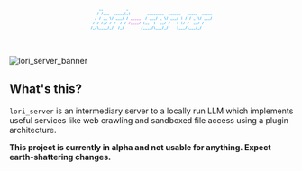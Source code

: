 <?xml version="1.0" encoding="UTF-8" standalone="no"?>
<!DOCTYPE svg PUBLIC "-//W3C//DTD SVG 1.1//EN" "http://www.w3.org/Graphics/SVG/1.1/DTD/svg11.dtd">
<svg width="100%" height="100%" viewBox="0 0 2000 400" version="1.1" xmlns="http://www.w3.org/2000/svg" xmlns:xlink="http://www.w3.org/1999/xlink" xml:space="preserve" xmlns:serif="http://www.serif.com/" style="fill-rule:evenodd;clip-rule:evenodd;stroke-linejoin:round;stroke-miterlimit:2;">
    <rect id="Artboard1" x="0" y="0" width="2000" height="400" style="fill:none;"/>
    <g id="Artboard11" serif:id="Artboard1">
        <g id="ASCII-server-logo" serif:id="ASCII server logo" transform="matrix(1.87805,0,0,1.4533,-5116.46,-322.471)">
            <rect x="3060.71" y="312.6" width="6.165" height="1.758" style="fill:rgb(21,169,255);fill-rule:nonzero;"/>
            <rect x="3068.58" y="312.6" width="6.165" height="1.758" style="fill:rgb(21,169,255);fill-rule:nonzero;"/>
            <rect x="3163" y="312.6" width="6.165" height="1.758" style="fill:rgb(21,169,255);fill-rule:nonzero;"/>
            <path d="M3053.34,337.339L3054.94,337.339L3058.52,323.211L3058.52,323.047L3056.91,323.047L3053.34,337.175L3053.34,337.339Z" style="fill:rgb(20,169,255);fill-rule:nonzero;"/>
            <path d="M3069.07,337.339L3070.67,337.339L3074.26,323.211L3074.26,323.047L3072.64,323.047L3069.07,337.175L3069.07,337.339Z" style="fill:rgb(20,169,255);fill-rule:nonzero;"/>
            <rect x="3076.45" y="335.598" width="6.165" height="1.758" style="fill:rgb(20,169,255);fill-rule:nonzero;"/>
            <rect x="3084.31" y="335.598" width="6.165" height="1.758" style="fill:rgb(20,169,255);fill-rule:nonzero;"/>
            <rect x="3092.18" y="335.598" width="6.165" height="1.758" style="fill:rgb(20,169,255);fill-rule:nonzero;"/>
            <rect x="3115.79" y="335.598" width="6.165" height="1.758" style="fill:rgb(20,169,255);fill-rule:nonzero;"/>
            <rect x="3123.66" y="335.598" width="6.165" height="1.758" style="fill:rgb(20,169,255);fill-rule:nonzero;"/>
            <rect x="3131.53" y="335.598" width="6.165" height="1.758" style="fill:rgb(20,169,255);fill-rule:nonzero;"/>
            <rect x="3139.39" y="335.598" width="6.165" height="1.758" style="fill:rgb(20,169,255);fill-rule:nonzero;"/>
            <rect x="3147.26" y="335.598" width="6.165" height="1.758" style="fill:rgb(20,169,255);fill-rule:nonzero;"/>
            <path d="M3160,322.604L3158.68,322.604C3157.52,324.263 3156.45,326.891 3156.45,330.292C3156.45,333.577 3157.52,336.32 3158.68,337.979L3160,337.979L3160,337.815C3159.06,336.222 3158.06,333.577 3158.06,330.292C3158.06,327.006 3159.06,324.361 3160,322.768L3160,322.604Z" style="fill:rgb(20,169,255);fill-rule:nonzero;"/>
            <rect x="3163" y="335.598" width="6.165" height="1.758" style="fill:rgb(20,169,255);fill-rule:nonzero;"/>
            <path d="M3173.51,322.604L3172.19,322.604L3172.19,322.768C3173.13,324.361 3174.14,327.006 3174.14,330.292C3174.14,333.577 3173.13,336.222 3172.19,337.815L3172.19,337.979L3173.51,337.979C3174.66,336.32 3175.72,333.577 3175.72,330.292C3175.72,326.891 3174.66,324.263 3173.51,322.604Z" style="fill:rgb(20,169,255);fill-rule:nonzero;"/>
            <rect x="3241.69" y="335.598" width="6.165" height="1.758" style="fill:rgb(20,169,255);fill-rule:nonzero;"/>
            <rect x="3249.56" y="335.598" width="6.165" height="1.758" style="fill:rgb(20,169,255);fill-rule:nonzero;"/>
            <rect x="3257.42" y="335.598" width="6.165" height="1.758" style="fill:rgb(20,169,255);fill-rule:nonzero;"/>
            <rect x="3265.29" y="335.598" width="6.165" height="1.758" style="fill:rgb(20,169,255);fill-rule:nonzero;"/>
            <rect x="3273.16" y="335.598" width="6.165" height="1.758" style="fill:rgb(20,169,255);fill-rule:nonzero;"/>
            <rect x="3281.03" y="335.598" width="6.165" height="1.758" style="fill:rgb(20,169,255);fill-rule:nonzero;"/>
            <rect x="3288.9" y="335.598" width="6.165" height="1.758" style="fill:rgb(20,169,255);fill-rule:nonzero;"/>
            <rect x="3296.77" y="335.598" width="6.165" height="1.758" style="fill:rgb(20,169,255);fill-rule:nonzero;"/>
            <rect x="3320.37" y="335.598" width="6.165" height="1.758" style="fill:rgb(20,169,255);fill-rule:nonzero;"/>
            <rect x="3328.24" y="335.598" width="6.165" height="1.758" style="fill:rgb(20,169,255);fill-rule:nonzero;"/>
            <rect x="3336.11" y="335.598" width="6.165" height="1.758" style="fill:rgb(20,169,255);fill-rule:nonzero;"/>
            <rect x="3343.98" y="335.598" width="6.165" height="1.758" style="fill:rgb(20,169,255);fill-rule:nonzero;"/>
            <rect x="3351.85" y="335.598" width="6.165" height="1.758" style="fill:rgb(20,169,255);fill-rule:nonzero;"/>
            <rect x="3359.72" y="335.598" width="6.165" height="1.758" style="fill:rgb(20,169,255);fill-rule:nonzero;"/>
            <rect x="3391.19" y="335.598" width="6.165" height="1.758" style="fill:rgb(20,169,255);fill-rule:nonzero;"/>
            <rect x="3399.06" y="335.598" width="6.165" height="1.758" style="fill:rgb(20,169,255);fill-rule:nonzero;"/>
            <rect x="3406.93" y="335.598" width="6.165" height="1.758" style="fill:rgb(20,169,255);fill-rule:nonzero;"/>
            <rect x="3414.8" y="335.598" width="6.165" height="1.758" style="fill:rgb(20,169,255);fill-rule:nonzero;"/>
            <rect x="3422.66" y="335.598" width="6.165" height="1.758" style="fill:rgb(20,169,255);fill-rule:nonzero;"/>
            <rect x="3446.27" y="335.598" width="6.165" height="1.758" style="fill:rgb(20,169,255);fill-rule:nonzero;"/>
            <rect x="3454.14" y="335.598" width="6.165" height="1.758" style="fill:rgb(20,169,255);fill-rule:nonzero;"/>
            <rect x="3462.01" y="335.598" width="6.165" height="1.758" style="fill:rgb(20,169,255);fill-rule:nonzero;"/>
            <rect x="3469.88" y="335.598" width="6.165" height="1.758" style="fill:rgb(20,169,255);fill-rule:nonzero;"/>
            <rect x="3477.75" y="335.598" width="6.165" height="1.758" style="fill:rgb(20,169,255);fill-rule:nonzero;"/>
            <path d="M3045.47,360.337L3047.07,360.337L3050.65,346.209L3050.65,346.045L3049.04,346.045L3045.47,360.172L3045.47,360.337Z" style="fill:rgb(20,169,255);fill-rule:nonzero;"/>
            <path d="M3061.2,360.337L3062.81,360.337L3066.39,346.209L3066.39,346.045L3064.78,346.045L3061.2,360.172L3061.2,360.337Z" style="fill:rgb(20,169,255);fill-rule:nonzero;"/>
            <rect x="3076.45" y="358.595" width="6.165" height="1.758" style="fill:rgb(20,169,255);fill-rule:nonzero;"/>
            <rect x="3084.31" y="358.595" width="6.165" height="1.758" style="fill:rgb(20,169,255);fill-rule:nonzero;"/>
            <path d="M3104.12,360.337L3105.72,360.337L3105.72,360.172L3102.15,346.045L3100.53,346.045L3100.53,346.209L3104.12,360.337Z" style="fill:rgb(20,169,255);fill-rule:nonzero;"/>
            <path d="M3108.41,360.337L3110.02,360.337L3113.6,346.209L3113.6,346.045L3111.99,346.045L3108.41,360.172L3108.41,360.337Z" style="fill:rgb(20,169,255);fill-rule:nonzero;"/>
            <rect x="3123.66" y="358.595" width="6.165" height="1.758" style="fill:rgb(20,169,255);fill-rule:nonzero;"/>
            <rect x="3131.53" y="358.595" width="6.165" height="1.758" style="fill:rgb(20,169,255);fill-rule:nonzero;"/>
            <rect x="3139.39" y="358.595" width="6.165" height="1.758" style="fill:rgb(20,169,255);fill-rule:nonzero;"/>
            <path d="M3147.76,360.337L3149.36,360.337L3152.95,346.209L3152.95,346.045L3151.33,346.045L3147.76,360.172L3147.76,360.337Z" style="fill:rgb(20,169,255);fill-rule:nonzero;"/>
            <path d="M3163.5,360.337L3165.1,360.337L3168.68,346.209L3168.68,346.045L3167.07,346.045L3163.5,360.172L3163.5,360.337Z" style="fill:rgb(20,169,255);fill-rule:nonzero;"/>
            <rect x="3178.74" y="358.595" width="6.165" height="1.758" style="fill:rgb(210,80,207);fill-rule:nonzero;"/>
            <rect x="3186.61" y="358.595" width="6.165" height="1.758" style="fill:rgb(210,80,207);fill-rule:nonzero;"/>
            <rect x="3194.47" y="358.595" width="6.165" height="1.758" style="fill:rgb(210,80,207);fill-rule:nonzero;"/>
            <rect x="3202.34" y="358.595" width="6.165" height="1.758" style="fill:rgb(210,80,207);fill-rule:nonzero;"/>
            <rect x="3210.21" y="358.595" width="6.165" height="1.758" style="fill:rgb(210,80,207);fill-rule:nonzero;"/>
            <path d="M3234.31,360.337L3235.91,360.337L3239.5,346.209L3239.5,346.045L3237.89,346.045L3234.31,360.172L3234.31,360.337Z" style="fill:rgb(20,169,255);fill-rule:nonzero;"/>
            <rect x="3249.56" y="358.595" width="6.165" height="1.758" style="fill:rgb(20,169,255);fill-rule:nonzero;"/>
            <rect x="3257.42" y="358.595" width="6.165" height="1.758" style="fill:rgb(20,169,255);fill-rule:nonzero;"/>
            <rect x="3265.29" y="358.595" width="6.165" height="1.758" style="fill:rgb(20,169,255);fill-rule:nonzero;"/>
            <path d="M3273.66,360.337L3275.26,360.337L3278.84,346.209L3278.84,346.045L3277.23,346.045L3273.66,360.172L3273.66,360.337Z" style="fill:rgb(20,169,255);fill-rule:nonzero;"/>
            <rect x="3288.9" y="358.595" width="6.165" height="1.758" style="fill:rgb(20,169,255);fill-rule:nonzero;"/>
            <path d="M3308.7,360.337L3310.31,360.337L3310.31,360.172L3306.73,346.045L3305.12,346.045L3305.12,346.209L3308.7,360.337Z" style="fill:rgb(20,169,255);fill-rule:nonzero;"/>
            <path d="M3313,360.337L3314.6,360.337L3318.19,346.209L3318.19,346.045L3316.57,346.045L3313,360.172L3313,360.337Z" style="fill:rgb(20,169,255);fill-rule:nonzero;"/>
            <rect x="3328.24" y="358.595" width="6.165" height="1.758" style="fill:rgb(20,169,255);fill-rule:nonzero;"/>
            <rect x="3336.11" y="358.595" width="6.165" height="1.758" style="fill:rgb(20,169,255);fill-rule:nonzero;"/>
            <rect x="3343.98" y="358.595" width="6.165" height="1.758" style="fill:rgb(20,169,255);fill-rule:nonzero;"/>
            <path d="M3352.34,360.337L3353.95,360.337L3357.53,346.209L3357.53,346.045L3355.91,346.045L3352.34,360.172L3352.34,360.337Z" style="fill:rgb(20,169,255);fill-rule:nonzero;"/>
            <rect x="3369.94" y="345.667" width="1.475" height="14.752" style="fill:rgb(20,169,255);fill-rule:nonzero;"/>
            <path d="M3383.82,360.337L3385.42,360.337L3389,346.209L3389,346.045L3387.39,346.045L3383.82,360.172L3383.82,360.337Z" style="fill:rgb(20,169,255);fill-rule:nonzero;"/>
            <path d="M3399.56,360.337L3401.16,360.337L3404.74,346.209L3404.74,346.045L3403.13,346.045L3399.56,360.172L3399.56,360.337Z" style="fill:rgb(20,169,255);fill-rule:nonzero;"/>
            <rect x="3414.8" y="358.595" width="6.165" height="1.758" style="fill:rgb(20,169,255);fill-rule:nonzero;"/>
            <path d="M3434.6,360.337L3436.2,360.337L3436.2,360.172L3432.63,346.045L3431.02,346.045L3431.02,346.209L3434.6,360.337Z" style="fill:rgb(20,169,255);fill-rule:nonzero;"/>
            <path d="M3438.9,360.337L3440.5,360.337L3444.09,346.209L3444.09,346.045L3442.47,346.045L3438.9,360.172L3438.9,360.337Z" style="fill:rgb(20,169,255);fill-rule:nonzero;"/>
            <rect x="3454.14" y="358.595" width="6.165" height="1.758" style="fill:rgb(20,169,255);fill-rule:nonzero;"/>
            <rect x="3462.01" y="358.595" width="6.165" height="1.758" style="fill:rgb(20,169,255);fill-rule:nonzero;"/>
            <rect x="3469.88" y="358.595" width="6.165" height="1.758" style="fill:rgb(20,169,255);fill-rule:nonzero;"/>
            <path d="M3478.24,360.337L3479.84,360.337L3483.43,346.209L3483.43,346.045L3481.81,346.045L3478.24,360.172L3478.24,360.337Z" style="fill:rgb(20,169,255);fill-rule:nonzero;"/>
            <path d="M3037.6,383.335L3039.2,383.335L3042.78,369.207L3042.78,369.043L3041.17,369.043L3037.6,383.17L3037.6,383.335Z" style="fill:rgb(20,169,255);fill-rule:nonzero;"/>
            <path d="M3053.34,383.335L3054.94,383.335L3058.52,369.207L3058.52,369.043L3056.91,369.043L3053.34,383.17L3053.34,383.335Z" style="fill:rgb(20,169,255);fill-rule:nonzero;"/>
            <path d="M3069.07,383.335L3070.67,383.335L3074.26,369.207L3074.26,369.043L3072.64,369.043L3069.07,383.17L3069.07,383.335Z" style="fill:rgb(20,169,255);fill-rule:nonzero;"/>
            <rect x="3076.45" y="381.593" width="6.165" height="1.758" style="fill:rgb(20,169,255);fill-rule:nonzero;"/>
            <path d="M3084.81,383.335L3086.41,383.335L3090,369.207L3090,369.043L3088.38,369.043L3084.81,383.17L3084.81,383.335Z" style="fill:rgb(20,169,255);fill-rule:nonzero;"/>
            <path d="M3100.55,383.335L3102.15,383.335L3105.73,369.207L3105.73,369.043L3104.12,369.043L3100.55,383.17L3100.55,383.335Z" style="fill:rgb(20,169,255);fill-rule:nonzero;"/>
            <path d="M3116.28,383.335L3117.89,383.335L3121.47,369.207L3121.47,369.043L3119.86,369.043L3116.28,383.17L3116.28,383.335Z" style="fill:rgb(20,169,255);fill-rule:nonzero;"/>
            <path d="M3139.89,383.335L3141.49,383.335L3145.08,369.207L3145.08,369.043L3143.46,369.043L3139.89,383.17L3139.89,383.335Z" style="fill:rgb(20,169,255);fill-rule:nonzero;"/>
            <path d="M3155.63,383.335L3157.23,383.335L3160.81,369.207L3160.81,369.043L3159.2,369.043L3155.63,383.17L3155.63,383.335Z" style="fill:rgb(20,169,255);fill-rule:nonzero;"/>
            <path d="M3171.36,383.335L3172.97,383.335L3176.55,369.207L3176.55,369.043L3174.94,369.043L3171.36,383.17L3171.36,383.335Z" style="fill:rgb(210,80,207);fill-rule:nonzero;"/>
            <rect x="3178.74" y="381.593" width="6.165" height="1.758" style="fill:rgb(210,80,207);fill-rule:nonzero;"/>
            <rect x="3186.61" y="381.593" width="6.165" height="1.758" style="fill:rgb(210,80,207);fill-rule:nonzero;"/>
            <rect x="3194.47" y="381.593" width="6.165" height="1.758" style="fill:rgb(210,80,207);fill-rule:nonzero;"/>
            <rect x="3202.34" y="381.593" width="6.165" height="1.758" style="fill:rgb(210,80,207);fill-rule:nonzero;"/>
            <path d="M3210.71,383.335L3212.31,383.335L3215.89,369.207L3215.89,369.043L3214.28,369.043L3210.71,383.17L3210.71,383.335Z" style="fill:rgb(210,80,207);fill-rule:nonzero;"/>
            <path d="M3230.82,368.6L3229.5,368.6C3228.34,370.259 3227.27,372.887 3227.27,376.287C3227.27,379.573 3228.34,382.316 3229.5,383.975L3230.82,383.975L3230.82,383.811C3229.88,382.218 3228.87,379.573 3228.87,376.287C3228.87,373.002 3229.88,370.357 3230.82,368.764L3230.82,368.6Z" style="fill:rgb(20,169,255);fill-rule:nonzero;"/>
            <rect x="3233.82" y="381.593" width="6.165" height="1.758" style="fill:rgb(20,169,255);fill-rule:nonzero;"/>
            <rect x="3241.69" y="381.593" width="6.165" height="1.758" style="fill:rgb(20,169,255);fill-rule:nonzero;"/>
            <path d="M3267.94,368.6L3266.61,368.6L3266.61,368.764C3267.56,370.357 3268.56,373.002 3268.56,376.287C3268.56,379.573 3267.56,382.218 3266.61,383.811L3266.61,383.975L3267.94,383.975C3269.08,382.316 3270.15,379.573 3270.15,376.287C3270.15,372.887 3269.08,370.259 3267.94,368.6Z" style="fill:rgb(20,169,255);fill-rule:nonzero;"/>
            <rect x="3288.9" y="381.593" width="6.165" height="1.758" style="fill:rgb(20,169,255);fill-rule:nonzero;"/>
            <rect x="3296.77" y="381.593" width="6.165" height="1.758" style="fill:rgb(20,169,255);fill-rule:nonzero;"/>
            <path d="M3305.13,383.335L3306.73,383.335L3310.32,369.207L3310.32,369.043L3308.7,369.043L3305.13,383.17L3305.13,383.335Z" style="fill:rgb(20,169,255);fill-rule:nonzero;"/>
            <path d="M3320.87,383.335L3322.47,383.335L3326.06,369.207L3326.06,369.043L3324.44,369.043L3320.87,383.17L3320.87,383.335Z" style="fill:rgb(20,169,255);fill-rule:nonzero;"/>
            <rect x="3354.2" y="368.665" width="1.475" height="14.752" style="fill:rgb(20,169,255);fill-rule:nonzero;"/>
            <rect x="3369.94" y="368.665" width="1.475" height="14.752" style="fill:rgb(20,169,255);fill-rule:nonzero;"/>
            <path d="M3375.95,383.335L3377.55,383.335L3381.14,369.207L3381.14,369.043L3379.52,369.043L3375.95,383.17L3375.95,383.335Z" style="fill:rgb(20,169,255);fill-rule:nonzero;"/>
            <path d="M3391.69,383.335L3393.29,383.335L3396.87,369.207L3396.87,369.043L3395.26,369.043L3391.69,383.17L3391.69,383.335Z" style="fill:rgb(20,169,255);fill-rule:nonzero;"/>
            <rect x="3414.8" y="381.593" width="6.165" height="1.758" style="fill:rgb(20,169,255);fill-rule:nonzero;"/>
            <rect x="3422.66" y="381.593" width="6.165" height="1.758" style="fill:rgb(20,169,255);fill-rule:nonzero;"/>
            <path d="M3431.03,383.335L3432.63,383.335L3436.22,369.207L3436.22,369.043L3434.6,369.043L3431.03,383.17L3431.03,383.335Z" style="fill:rgb(20,169,255);fill-rule:nonzero;"/>
            <path d="M3446.77,383.335L3448.37,383.335L3451.95,369.207L3451.95,369.043L3450.34,369.043L3446.77,383.17L3446.77,383.335Z" style="fill:rgb(20,169,255);fill-rule:nonzero;"/>
            <path d="M3029.73,406.333L3031.33,406.333L3034.91,392.205L3034.91,392.041L3033.3,392.041L3029.73,406.168L3029.73,406.333Z" style="fill:rgb(20,169,255);fill-rule:nonzero;"/>
            <rect x="3037.1" y="404.591" width="6.165" height="1.758" style="fill:rgb(20,169,255);fill-rule:nonzero;"/>
            <path d="M3045.47,406.333L3047.07,406.333L3050.65,392.205L3050.65,392.041L3049.04,392.041L3045.47,406.168L3045.47,406.333Z" style="fill:rgb(20,169,255);fill-rule:nonzero;"/>
            <path d="M3056.91,406.333L3058.51,406.333L3058.51,406.168L3054.94,392.041L3053.32,392.041L3053.32,392.205L3056.91,406.333Z" style="fill:rgb(20,169,255);fill-rule:nonzero;"/>
            <rect x="3060.71" y="404.591" width="6.165" height="1.758" style="fill:rgb(20,169,255);fill-rule:nonzero;"/>
            <rect x="3068.58" y="404.591" width="6.165" height="1.758" style="fill:rgb(20,169,255);fill-rule:nonzero;"/>
            <rect x="3076.45" y="404.591" width="6.165" height="1.758" style="fill:rgb(20,169,255);fill-rule:nonzero;"/>
            <rect x="3084.31" y="404.591" width="6.165" height="1.758" style="fill:rgb(20,169,255);fill-rule:nonzero;"/>
            <path d="M3092.68,406.333L3094.28,406.333L3097.86,392.205L3097.86,392.041L3096.25,392.041L3092.68,406.168L3092.68,406.333Z" style="fill:rgb(20,169,255);fill-rule:nonzero;"/>
            <rect x="3100.05" y="404.591" width="6.165" height="1.758" style="fill:rgb(20,169,255);fill-rule:nonzero;"/>
            <path d="M3108.41,406.333L3110.02,406.333L3113.6,392.205L3113.6,392.041L3111.99,392.041L3108.41,406.168L3108.41,406.333Z" style="fill:rgb(20,169,255);fill-rule:nonzero;"/>
            <path d="M3132.02,406.333L3133.62,406.333L3137.21,392.205L3137.21,392.041L3135.59,392.041L3132.02,406.168L3132.02,406.333Z" style="fill:rgb(20,169,255);fill-rule:nonzero;"/>
            <rect x="3139.39" y="404.591" width="6.165" height="1.758" style="fill:rgb(20,169,255);fill-rule:nonzero;"/>
            <path d="M3147.76,406.333L3149.36,406.333L3152.95,392.205L3152.95,392.041L3151.33,392.041L3147.76,406.168L3147.76,406.333Z" style="fill:rgb(20,169,255);fill-rule:nonzero;"/>
            <path d="M3218.58,406.333L3220.18,406.333L3223.76,392.205L3223.76,392.041L3222.15,392.041L3218.58,406.168L3218.58,406.333Z" style="fill:rgb(20,169,255);fill-rule:nonzero;"/>
            <rect x="3225.95" y="404.591" width="6.165" height="1.758" style="fill:rgb(20,169,255);fill-rule:nonzero;"/>
            <rect x="3233.82" y="404.591" width="6.165" height="1.758" style="fill:rgb(20,169,255);fill-rule:nonzero;"/>
            <rect x="3241.69" y="404.591" width="6.165" height="1.758" style="fill:rgb(20,169,255);fill-rule:nonzero;"/>
            <rect x="3249.56" y="404.591" width="6.165" height="1.758" style="fill:rgb(20,169,255);fill-rule:nonzero;"/>
            <path d="M3257.92,406.333L3259.52,406.333L3263.11,392.205L3263.11,392.041L3261.49,392.041L3257.92,406.168L3257.92,406.333Z" style="fill:rgb(20,169,255);fill-rule:nonzero;"/>
            <path d="M3269.36,406.333L3270.96,406.333L3270.96,406.168L3267.39,392.041L3265.78,392.041L3265.78,392.205L3269.36,406.333Z" style="fill:rgb(20,169,255);fill-rule:nonzero;"/>
            <rect x="3273.16" y="404.591" width="6.165" height="1.758" style="fill:rgb(20,169,255);fill-rule:nonzero;"/>
            <rect x="3281.03" y="404.591" width="6.165" height="1.758" style="fill:rgb(20,169,255);fill-rule:nonzero;"/>
            <rect x="3288.9" y="404.591" width="6.165" height="1.758" style="fill:rgb(20,169,255);fill-rule:nonzero;"/>
            <path d="M3297.26,406.333L3298.86,406.333L3302.45,392.205L3302.45,392.041L3300.84,392.041L3297.26,406.168L3297.26,406.333Z" style="fill:rgb(20,169,255);fill-rule:nonzero;"/>
            <rect x="3304.64" y="404.591" width="6.165" height="1.758" style="fill:rgb(20,169,255);fill-rule:nonzero;"/>
            <path d="M3313,406.333L3314.6,406.333L3318.19,392.205L3318.19,392.041L3316.57,392.041L3313,406.168L3313,406.333Z" style="fill:rgb(20,169,255);fill-rule:nonzero;"/>
            <rect x="3354.2" y="391.663" width="1.475" height="14.752" style="fill:rgb(20,169,255);fill-rule:nonzero;"/>
            <rect x="3359.72" y="404.591" width="6.165" height="1.758" style="fill:rgb(20,169,255);fill-rule:nonzero;"/>
            <rect x="3367.59" y="404.591" width="6.165" height="1.758" style="fill:rgb(20,169,255);fill-rule:nonzero;"/>
            <rect x="3375.45" y="404.591" width="6.165" height="1.758" style="fill:rgb(20,169,255);fill-rule:nonzero;"/>
            <path d="M3383.82,406.333L3385.42,406.333L3389,392.205L3389,392.041L3387.39,392.041L3383.82,406.168L3383.82,406.333Z" style="fill:rgb(20,169,255);fill-rule:nonzero;"/>
            <path d="M3395.26,406.333L3396.86,406.333L3396.86,406.168L3393.29,392.041L3391.67,392.041L3391.67,392.205L3395.26,406.333Z" style="fill:rgb(20,169,255);fill-rule:nonzero;"/>
            <rect x="3399.06" y="404.591" width="6.165" height="1.758" style="fill:rgb(20,169,255);fill-rule:nonzero;"/>
            <rect x="3406.93" y="404.591" width="6.165" height="1.758" style="fill:rgb(20,169,255);fill-rule:nonzero;"/>
            <rect x="3414.8" y="404.591" width="6.165" height="1.758" style="fill:rgb(20,169,255);fill-rule:nonzero;"/>
            <path d="M3423.16,406.333L3424.76,406.333L3428.35,392.205L3428.35,392.041L3426.73,392.041L3423.16,406.168L3423.16,406.333Z" style="fill:rgb(20,169,255);fill-rule:nonzero;"/>
            <rect x="3430.53" y="404.591" width="6.165" height="1.758" style="fill:rgb(20,169,255);fill-rule:nonzero;"/>
            <path d="M3438.9,406.333L3440.5,406.333L3444.09,392.205L3444.09,392.041L3442.47,392.041L3438.9,406.168L3438.9,406.333Z" style="fill:rgb(20,169,255);fill-rule:nonzero;"/>
        </g>
    </g>
</svg>

![lori_server_banner](https://github.com/spectrachrome/lori_server/assets/94269527/a23bee84-15b6-4ab6-8ef7-ef1c534f9f77)

## What's this?

`lori_server` is an intermediary server to a locally run LLM which implements useful services like web crawling and sandboxed file access using a plugin architecture. 

**This project is currently in alpha and not usable for anything. Expect earth-shattering changes.**
